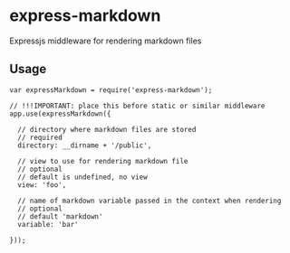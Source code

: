 express-markdown
================

Expressjs middleware for rendering markdown files

Usage
-----

	var expressMarkdown = require('express-markdown');

	// !!!IMPORTANT: place this before static or similar middleware
	app.use(expressMarkdown({

	  // directory where markdown files are stored
	  // required
	  directory: __dirname + '/public', 

	  // view to use for rendering markdown file
	  // optional
	  // default is undefined, no view
	  view: 'foo',

	  // name of markdown variable passed in the context when rendering
	  // optional
	  // default 'markdown'
	  variable: 'bar'

	}));